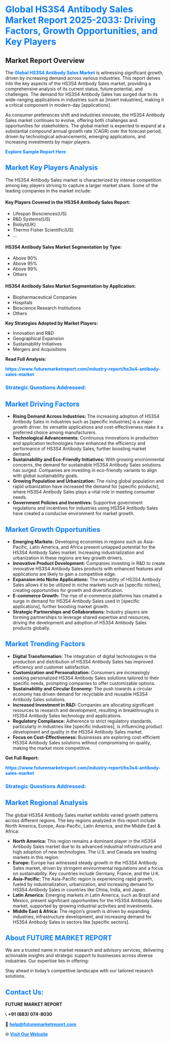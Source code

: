 <h1 style="color: #007BFF;">Global HS3S4 Antibody Sales Market Report 2025-2033: Driving Factors, Growth Opportunities, and Key Players</h1>

<section id="overview">
<h2>Market Report Overview</h2>
<p>The <a href="https://www.futuremarketreport.com/industry-report/hs3s4-antibody-sales-market" style="color: #007BFF; text-decoration: none;"><strong>Global HS3S4 Antibody Sales Market</strong></a> is witnessing significant growth, driven by increasing demand across various industries. This report delves into the key aspects of the HS3S4 Antibody Sales market, providing a comprehensive analysis of its current status, future potential, and challenges. The demand for HS3S4 Antibody Sales has surged due to its wide-ranging applications in industries such as [insert industries], making it a critical component in modern-day [applications].</p>
<p>As consumer preferences shift and industries innovate, the HS3S4 Antibody Sales market continues to evolve, offering both challenges and opportunities for stakeholders. The global market is expected to expand at a substantial compound annual growth rate (CAGR) over the forecast period, driven by technological advancements, emerging applications, and increasing investments by major players.</p>
</section>

<section id="overview">
<p><a href="https://www.futuremarketreport.com/request-sample/reportId=109150" style="color: #007BFF; text-decoration: none;"><strong>Explore Sample Report Here</strong></a></p>
</section>

<section id="key-players">
<h2 style="color: #007BFF;">Market Key Players Analysis</h2>
<p>The HS3S4 Antibody Sales market is characterized by intense competition among key players striving to capture a larger market share. Some of the leading companies in the market include:</p>
<h4>Key Players Covered in the HS3S4 Antibody Sales Report:</h4>
<ul><li>Lifespan Biosciences(US)</li><li>R&amp;D Systems(US)</li><li>Biobyt(UK)</li><li>Thermo Fisher Scientific(US)</li><li>...</li></ul>
<h4>HS3S4 Antibody Sales Market Segmentation by Type:</h4>
<ul><li>Above 90%</li><li>Above 95%</li><li>Above 99%</li><li>Others</li></ul>

<h4>HS3S4 Antibody Sales Market Segmentation by Application:</h4>
<ul><li>Biopharmaceutical Companies</li><li>Hospitals</li><li>Bioscience Research Institutions</li><li>Others</li></ul>
<p><strong>Key Strategies Adopted by Market Players:</strong></p>
<ul>
<li>Innovation and R&D</li>
<li>Geographical Expansion</li>
<li>Sustainability Initiatives</li>
<li>Mergers and Acquisitions</li>
</ul>
</section>

<section>
<p><strong>Read Full Analysis: </strong></p><a href="https://www.futuremarketreport.com/industry-report/hs3s4-antibody-sales-market" style="color: #007BFF; text-decoration: none;"><strong>https://www.futuremarketreport.com/industry-report/hs3s4-antibody-sales-market</strong></a>
<h3 style="color: #007BFF;">Strategic Questions Addressed:</h3>
</section>

<section id="driving-factors">
<h2 style="color: #007BFF;">Market Driving Factors</h2>
<ul>
<li><strong>Rising Demand Across Industries:</strong> The increasing adoption of HS3S4 Antibody Sales in industries such as [specific industries] is a major growth driver. Its versatile applications and cost-effectiveness make it a preferred choice among manufacturers.</li>
<li><strong>Technological Advancements:</strong> Continuous innovations in production and application technologies have enhanced the efficiency and performance of HS3S4 Antibody Sales, further boosting market demand.</li>
<li><strong>Sustainability and Eco-Friendly Initiatives:</strong> With growing environmental concerns, the demand for sustainable HS3S4 Antibody Sales solutions has surged. Companies are investing in eco-friendly variants to align with global sustainability goals.</li>
<li><strong>Growing Population and Urbanization:</strong> The rising global population and rapid urbanization have increased the demand for [specific products], where HS3S4 Antibody Sales plays a vital role in meeting consumer needs.</li>
<li><strong>Government Policies and Incentives:</strong> Supportive government regulations and incentives for industries using HS3S4 Antibody Sales have created a conducive environment for market growth.</li>
</ul>
</section>

<section id="growth-opportunities">
<h2 style="color: #007BFF;">Market Growth Opportunities</h2>
<ul>
<li><strong>Emerging Markets:</strong> Developing economies in regions such as Asia-Pacific, Latin America, and Africa present untapped potential for the HS3S4 Antibody Sales market. Increasing industrialization and urbanization in these regions are key growth drivers.</li>
<li><strong>Innovative Product Development:</strong> Companies investing in R&D to create innovative HS3S4 Antibody Sales products with enhanced features and applications are likely to gain a competitive edge.</li>
<li><strong>Expansion into Niche Applications:</strong> The versatility of HS3S4 Antibody Sales allows it to be utilized in niche markets such as [specific niches], creating opportunities for growth and diversification.</li>
<li><strong>E-commerce Growth:</strong> The rise of e-commerce platforms has created a surge in demand for HS3S4 Antibody Sales used in [specific applications], further boosting market growth.</li>
<li><strong>Strategic Partnerships and Collaborations:</strong> Industry players are forming partnerships to leverage shared expertise and resources, driving the development and adoption of HS3S4 Antibody Sales products globally.</li>
</ul>
</section>

<section id="trending-factors">
<h2 style="color: #007BFF;">Market Trending Factors</h2>
<ul>
<li><strong>Digital Transformation:</strong> The integration of digital technologies in the production and distribution of HS3S4 Antibody Sales has improved efficiency and customer satisfaction.</li>
<li><strong>Customization and Personalization:</strong> Consumers are increasingly seeking personalized HS3S4 Antibody Sales solutions tailored to their specific needs, prompting companies to offer customizable options.</li>
<li><strong>Sustainability and Circular Economy:</strong> The push towards a circular economy has driven demand for recyclable and reusable HS3S4 Antibody Sales solutions.</li>
<li><strong>Increased Investment in R&D:</strong> Companies are allocating significant resources to research and development, resulting in breakthroughs in HS3S4 Antibody Sales technology and applications.</li>
<li><strong>Regulatory Compliance:</strong> Adherence to strict regulatory standards, particularly in industries like [specific industries], is influencing product development and quality in the HS3S4 Antibody Sales market.</li>
<li><strong>Focus on Cost-Effectiveness:</strong> Businesses are exploring cost-efficient HS3S4 Antibody Sales solutions without compromising on quality, making the market more competitive.</li>
</ul>
</section>

<section>
<p><strong>Get Full Report: </strong></p><a href="https://www.futuremarketreport.com/industry-report/hs3s4-antibody-sales-market" style="color: #007BFF; text-decoration: none;"><strong>https://www.futuremarketreport.com/industry-report/hs3s4-antibody-sales-market</strong></a>
<h3 style="color: #007BFF;">Strategic Questions Addressed:</h3>
</section>


<section id="regional-analysis">
<h2 style="color: #007BFF;">Market Regional Analysis</h2>
<p>The global HS3S4 Antibody Sales market exhibits varied growth patterns across different regions. The key regions analyzed in this report include North America, Europe, Asia-Pacific, Latin America, and the Middle East & Africa:</p>
<ul>
<li><strong>North America:</strong> This region remains a dominant player in the HS3S4 Antibody Sales market due to its advanced industrial infrastructure and high adoption of new technologies. The U.S. and Canada are leading markets in this region.</li>
<li><strong>Europe:</strong> Europe has witnessed steady growth in the HS3S4 Antibody Sales market, driven by stringent environmental regulations and a focus on sustainability. Key countries include Germany, France, and the U.K.</li>
<li><strong>Asia-Pacific:</strong> The Asia-Pacific region is experiencing rapid growth, fueled by industrialization, urbanization, and increasing demand for HS3S4 Antibody Sales in countries like China, India, and Japan.</li>
<li><strong>Latin America:</strong> Emerging markets in Latin America, such as Brazil and Mexico, present significant opportunities for the HS3S4 Antibody Sales market, supported by growing industrial activities and investments.</li>
<li><strong>Middle East & Africa:</strong> The region’s growth is driven by expanding industries, infrastructure development, and increasing demand for HS3S4 Antibody Sales in sectors like [specific sectors].</li>
</ul>
</section>

<footer>
<h2 style="color: #007BFF;">About FUTURE MARKET REPORT</h2>
<p>We are a trusted name in market research and advisory services, delivering actionable insights and strategic support to businesses across diverse industries. Our expertise lies in offering:</p>

<p>Stay ahead in today’s competitive landscape with our tailored research solutions.</p>

<h2 style="color: #007BFF;">Contact Us:</h2>
<p><strong>FUTURE MARKET REPORT</strong></p>
<p>📞 <strong>+91 (883) 074-8030</strong></p>
<p>📧 <strong><a href="mailto:help@futuremarketreport.com" style="color: #007BFF;">help@futuremarketreport.com</a></strong></p>
<p>🌐 <strong><a href="https://www.futuremarketreport.com/" style="color: #007BFF;">Visit Our Website</a></strong></p>
</footer>